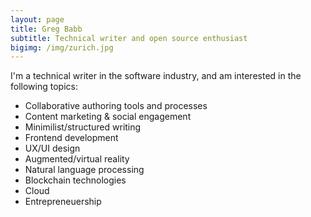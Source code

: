 ```yaml
---
layout: page
title: Greg Babb
subtitle: Technical writer and open source enthusiast
bigimg: /img/zurich.jpg
---
```


I'm a technical writer in the software industry, and am interested in the following topics:

- Collaborative authoring tools and processes
- Content marketing & social engagement
- Minimilist/structured writing
- Frontend development
- UX/UI design
- Augmented/virtual reality
- Natural language processing
- Blockchain technologies
- Cloud
- Entrepreneuership
